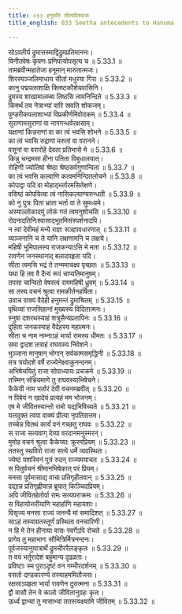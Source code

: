 ```yaml
---
title: ०३३ हनुमति सीताविश्वासः
title_english: 033 Seetha antecedents to Hanuma

---
```

<div class="audioEmbed"  caption="श्रीराम-हरिसीताराममूर्ति-घनपाठिभ्यां वचनम्" src="https://archive.org/download/Ramayana-recitation-Sriram-harisItArAmamUrti-Ghanapaati-v2/Kanda_5/Kanda_5_SK-033-Seetha_antecedents_to_Hanuma.mp3"></div>

  
सोऽवतीर्य द्रुमात्तस्माद्विद्रुमप्रतिमाननः।  
विनीतवेषः कृपणः प्रणिपत्योपसृत्य च ॥ 5.33.1 ॥   
तामब्रवीन्महातेजा हनूमान् मारुतात्मजः।  
शिरस्यञ्जलिमाधाय सीतां मधुरया गिरा ॥ 5.33.2 ॥   
कानु पद्मपलाशाक्षि क्लिष्टकौशेयवासिनि।  
द्रुमस्य शाखामालम्ब्य तिष्ठसि त्वमनिन्दिते ॥ 5.33.3 ॥   
किमर्थं तव नेत्राभ्यां वारि स्रवति शोकजम्।  
पुण्डरीकपलाशाभ्यां विप्रकीर्णमिवोदकम् ॥ 5.33.4 ॥   
सुराणामसुराणां वा नागगन्धर्वरक्षसाम्।  
यक्षाणां किन्नराणां वा का त्वं भवसि शोभने ॥ 5.33.5 ॥   
का त्वं भवसि रुद्राणां मरुतां वा वरानने।  
वसूनां वा वरारोहे देवता प्रतिभासे मे ॥ 5.33.6 ॥   
किन्नु चन्द्रमसा हीना पतिता विबुधालयात्।  
रोहिणी ज्योतिषां श्रेष्ठा श्रेष्ठसर्वगुणान्विता ॥ 5.33.7 ॥   
का त्वं भवसि कल्याणि कत्वमनिन्दितलोचने ॥ 5.33.8 ॥   
कोपाद्वा यदि वा मोहाद्भर्तारमसितेक्षणे।  
वसिष्ठं कोपयित्वा त्वं नासिकल्याण्यरुन्धती ॥ 5.33.9 ॥   
को नु पुत्रः पिता भ्राता भर्ता वा ते सुमध्यमे।  
अस्माल्लोकादमुं लोकं गतं त्वमनुशोचसि ॥ 5.33.10 ॥   
रोदनादतिनिःश्वासाद्भूतमिसंस्पर्शनादपि।  
न त्वां देवीमहं मन्ये राज्ञः सञ्ज्ञावधारणात् ॥ 5.33.11 ॥   
व्यञ्जनानि च ते यानि लक्षणामनि च लक्षये।  
महिषी भूमिपालस्य राजकन्याऽसि मे मता ॥ 5.33.12 ॥   
रावणेन जनस्थानाद् बलादपहृता यदि।  
सीता त्वमसि भद्रं ते तन्ममाचक्ष्व पृच्छतः ॥ 5.33.13 ॥   
यथा हि तव वै दैन्यं रूपं चाप्यतिमानुषम्।  
तपसा चान्वितो वेषस्त्वं राममहिषी ध्रुवम् ॥ 5.33.14 ॥   
सा तस्य वचनं श्रुत्वा रामकीर्तनहर्षिता।  
उवाच वाक्यं वैदेही हनुमन्तं द्रुमाश्रितम् ॥ 5.33.15 ॥   
पृथिव्यां राजसिहानां मुख्यस्य विदितात्मनः।  
स्नुषा दशरथस्याहं शत्रुसैन्यप्रतापिनः ॥ 5.33.16 ॥   
दुहिता जनकस्याहं वैदेहस्य महात्मनः।  
सीता च नाम नाम्नाऽहं भार्या रामस्य धीमतः ॥ 5.33.17 ॥   
समा द्वादश तत्राहं राघवस्य निवेशने।  
भुञ्जाना मानुषान् भोगान् सर्वकामसमृद्धिनी ॥ 5.33.18 ॥   
तत्र त्रयोदशे वर्षे राज्येनेक्ष्वाकुनन्दनम्।  
अभिषेचयितुं राजा सोपाध्यायः प्रचक्रमे ॥ 5.33.19 ॥   
तस्मिन् संभ्रियमाणे तु राघवस्याभिषेचने।  
कैकेयी नाम भर्तारं देवी वचनमब्रवीत् ॥ 5.33.20 ॥   
न पिबेयं न खादेयं प्रत्यहं मम भोजनम्।  
एष मे जीवितस्यान्तो रामो यद्यभिषिच्यते ॥ 5.33.21 ॥   
यत्तदुक्तं त्वया वाक्यं प्रीत्या नृपतिसत्तम।  
तच्चेन्न वितथं कार्यं वनं गच्छतु राघवः ॥ 5.33.22 ॥   
स राजा सत्यवाग् देव्या वरदानमनुस्मरन्।  
मुमोह वचनं श्रुत्वा कैकेय्याः क्रूरमप्रियम् ॥ 5.33.23 ॥   
ततस्तु स्थविरो राजा सत्ये धर्मे व्यवस्थितः।  
ज्येष्ठं यशस्विनं पुत्रं रुदन् राज्यमयाचत ॥ 5.33.24 ॥   
स पितुर्वचनं श्रीमानभिषेकात् परं प्रियम्।  
मनसा पूर्वमासाद्य वाचा प्रतिगृहीतवान् ॥ 5.33.25 ॥   
दद्यान्न प्रतिगृह्णीयान्न ब्रूयात् किञ्चिदप्रियम्।  
अपि जीवितहेतोर्वा रामः सत्यपराक्रमः ॥ 5.33.26 ॥   
स विहायोत्तरीयाणि महार्हाणि महायशाः।  
विसृज्य मनसा राज्यं जनन्यै मां समादिशत् ॥ 5.33.27 ॥   
साऽहं तस्याग्रतस्तूर्णं प्रस्थिता वनचारिणी।  
न हि मे तेन हीनाया वासः स्वर्गेऽपि रोचते ॥ 5.33.28 ॥   
प्रागेव तु महाभागः सौमित्रिर्मित्रनन्दनः।  
पूर्वजस्यानुयात्रार्थे द्रुमचीररैलङ्कृतः ॥ 5.33.29 ॥   
त वयं भर्तुरादेशं बहुमान्य दृढव्रताः।  
प्रविष्टाः स्म पुराऽदृष्टं वन गम्भीरदर्शनम् ॥ 5.33.30 ॥   
वसतो दण़्डकारण्ये तस्याहममितौजसः।  
रक्षसाऽपहृता भार्या रावणेन दुरात्मना ॥ 5.33.31 ॥   
द्वौ मासौ तेन मे कालो जीवितानुग्रहः कृतः।  
ऊर्ध्वं द्वाभ्यां तु मासाभ्यां ततस्त्यक्ष्यामि जीवितम् ॥ 5.33.32 ॥   